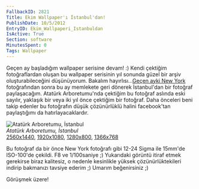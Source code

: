 ```yaml
---
FallbackID: 2821
Title: Ekim Wallpaper'ı İstanbul'dan!
PublishDate: 10/5/2012
EntryID: Ekim_Wallpaperi_Istanbuldan
IsActive: True
Section: software
MinutesSpent: 0
Tags: Wallpaper
---
```

Geçen ay başladığım wallpaper serisine devam! :) Kendi çektiğim
fotoğraflardan oluşan bu wallpaper serisinin yıl sonunda güzel bir arşiv
oluşturabileceğini düşünüyorum. Bakalım hayırlısı...[Geçen ayki New
York](http://daron.yondem.com/tr/post/Eylul_Wallpaperi_New_York)
fotoğrafından sonra bu ay memlekete geri dönerek İstanbul'dan bir
fotoğraf paylaşacağım. Atatürk Arboretumu'nda çektiğim bu fotoğraf
aslında eski sayılır, yaklaşık bir veya iki yıl önce çektiğim bir
fotoğraf. Daha önceleri beni takip edenler bu fotoğrafın düşük
çözünürlüklü halini facebook'tan paylaştığımı da hatırlayacaklardır.

![Atatürk Arboretumu,
İstanbul](http://cdn.daron.yondem.com/assets/2821/web.jpg)\
*Atatürk Arboretumu, İstanbul*\
[2560x1440](http://cdn.daron.yondem.com/assets/2821/2560x1440.jpg),
[1920x1080](http://cdn.daron.yondem.com/assets/2821/1920x1080.jpg),
[1280x800](http://cdn.daron.yondem.com/assets/2821/1280x800.jpg),
[1366x768](http://cdn.daron.yondem.com/assets/2821/1366x768.jpg)

Bu fotoğraf da bir önce New York fotoğrafı gibi 12-24 Sigma ile 15mm'de
ISO-100'de çekildi. F8 ve 1/100saniye ;) Yukarıdaki görüntü itiraf etmek
gerekirse biraz kalitesiz, o nedenle kesinlikle yüksek
çözünürlüktekileri indirip bakmanızı tavsiye ederim ;) Umarım
beğenirsiniz ;)

Görüşmek üzere!


